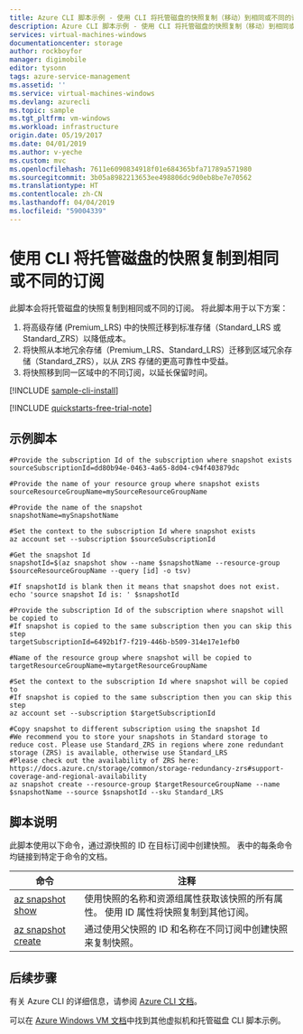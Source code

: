 ```yaml
---
title: Azure CLI 脚本示例 - 使用 CLI 将托管磁盘的快照复制（移动）到相同或不同的订阅 | Azure
description: Azure CLI 脚本示例 - 使用 CLI 将托管磁盘的快照复制（移动）到相同或不同的订阅
services: virtual-machines-windows
documentationcenter: storage
author: rockboyfor
manager: digimobile
editor: tysonn
tags: azure-service-management
ms.assetid: ''
ms.service: virtual-machines-windows
ms.devlang: azurecli
ms.topic: sample
ms.tgt_pltfrm: vm-windows
ms.workload: infrastructure
origin.date: 05/19/2017
ms.date: 04/01/2019
ms.author: v-yeche
ms.custom: mvc
ms.openlocfilehash: 7611e6090834918f01e684365bfa71789a571980
ms.sourcegitcommit: 3b05a8982213653ee498806dc9d0eb8be7e70562
ms.translationtype: HT
ms.contentlocale: zh-CN
ms.lasthandoff: 04/04/2019
ms.locfileid: "59004339"
---
```

# <a name="copy-snapshot-of-a-managed-disk-to-same-or-different-subscription-with-cli"></a>使用 CLI 将托管磁盘的快照复制到相同或不同的订阅

此脚本会将托管磁盘的快照复制到相同或不同的订阅。 将此脚本用于以下方案：

1. 将高级存储 (Premium_LRS) 中的快照迁移到标准存储（Standard_LRS 或 Standard_ZRS）以降低成本。
1. 将快照从本地冗余存储（Premium_LRS、Standard_LRS）迁移到区域冗余存储（Standard_ZRS），以从 ZRS 存储的更高可靠性中受益。
1. 将快照移到同一区域中的不同订阅，以延长保留时间。

[!INCLUDE [sample-cli-install](../../../includes/sample-cli-install.md)]

[!INCLUDE [quickstarts-free-trial-note](../../../includes/quickstarts-free-trial-note.md)]

## <a name="sample-script"></a>示例脚本

```azurecli
#Provide the subscription Id of the subscription where snapshot exists
sourceSubscriptionId=dd80b94e-0463-4a65-8d04-c94f403879dc

#Provide the name of your resource group where snapshot exists
sourceResourceGroupName=mySourceResourceGroupName

#Provide the name of the snapshot
snapshotName=mySnapshotName

#Set the context to the subscription Id where snapshot exists
az account set --subscription $sourceSubscriptionId

#Get the snapshot Id 
snapshotId=$(az snapshot show --name $snapshotName --resource-group $sourceResourceGroupName --query [id] -o tsv)

#If snapshotId is blank then it means that snapshot does not exist.
echo 'source snapshot Id is: ' $snapshotId

#Provide the subscription Id of the subscription where snapshot will be copied to
#If snapshot is copied to the same subscription then you can skip this step
targetSubscriptionId=6492b1f7-f219-446b-b509-314e17e1efb0

#Name of the resource group where snapshot will be copied to
targetResourceGroupName=mytargetResourceGroupName

#Set the context to the subscription Id where snapshot will be copied to
#If snapshot is copied to the same subscription then you can skip this step
az account set --subscription $targetSubscriptionId

#Copy snapshot to different subscription using the snapshot Id
#We recommend you to store your snapshots in Standard storage to reduce cost. Please use Standard_ZRS in regions where zone redundant storage (ZRS) is available, otherwise use Standard_LRS
#Please check out the availability of ZRS here: https://docs.azure.cn/storage/common/storage-redundancy-zrs#support-coverage-and-regional-availability
az snapshot create --resource-group $targetResourceGroupName --name $snapshotName --source $snapshotId --sku Standard_LRS

```

## <a name="script-explanation"></a>脚本说明

此脚本使用以下命令，通过源快照的 ID 在目标订阅中创建快照。 表中的每条命令均链接到特定于命令的文档。

| 命令 | 注释 |
|---|---|
| [az snapshot show](https://docs.azure.cn/zh-cn/cli/snapshot?view=azure-cli-latest#az-snapshot-show) | 使用快照的名称和资源组属性获取该快照的所有属性。 使用 ID 属性将快照复制到其他订阅。  |
| [az snapshot create](https://docs.azure.cn/zh-cn/cli/snapshot?view=azure-cli-latest#az-snapshot-create) | 通过使用父快照的 ID 和名称在不同订阅中创建快照来复制快照。  |

## <a name="next-steps"></a>后续步骤

有关 Azure CLI 的详细信息，请参阅 [Azure CLI 文档](https://docs.azure.cn/zh-cn/cli/index?view=azure-cli-latest)。

可以在 [Azure Windows VM 文档](../windows/cli-samples.md?toc=%2fvirtual-machines%2fwindows%2ftoc.json)中找到其他虚拟机和托管磁盘 CLI 脚本示例。

<!-- Update_Description: update meta properties, udpate powershell az cmdlet -->
<!-- ms.date: 04/01/2018 -->